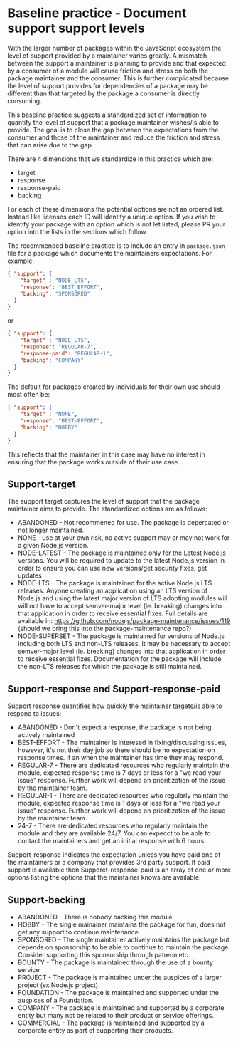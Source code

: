 # Baseline practice - Document support support levels

With the larger number of packages within the JavaScript ecosystem the level of
support provided by a maintainer varies greatly.  A mismatch between the
support a maintainer is planning to provide and that expected by a consumer of
a module will cause friction and stress on both the package maintainer and
the consumer. This is further complicated because the level of support
provides for dependencies of a package may be different than that
targeted by the package a consumer is directly consuming.

This baseline practice suggests a standardized set of information to
quantify the level of support that a package maintainer wishes/is able to
provide. The goal is to close the gap between the expectations from the
consumer and those of the maintainer and reduce the friction and stress
that can arise due to the gap.

There are 4 dimensions that we standardize in this practice which are:  

* target
* response
* response-paid
* backing

For each of these dimensions the potential options are not an ordered list.
Instead like licenses each ID will identify a unique option. If you wish to
identify your package with an option which is not let listed, please PR your
option into the lists in the sections which follow.

The recommended baseline practice is to include an entry in `package.json`
file for a package which documents the maintainers expectations. For example:

```json
{ "support": {
    "target" : "NODE_LTS",
    "response": "BEST_EFFORT",
    "backing": "SPONSORED"
  }
}
```

or

```json
{ "support": {
    "target" : "NODE_LTS",
    "response": "REGULAR-7",
    "response-paid": "REGULAR-1",
    "backing": "COMPANY"
  }
}
```

The default for packages created by individuals for their own use should most often be:

```json
{ "support": {
    "target" : "NONE",
    "response": "BEST-EFFORT",
    "backing": "HOBBY"
  }
}
```

This reflects that the maintainer in this case may have no interest in ensuring that the package works
outside of their use case.

## Support-target

The support target captures the level of support that the package maintainer
aims to provide.  The standardized options are as follows:

* ABANDONED - Not recommened for use. The package is depercated or not longer maintained.
* NONE - use at your own risk, no active support may or may not work for a given Node.js version.
* NODE-LATEST - The package is maintained only for the Latest Node.js versions. You will be required to update
  to the latest Node.js version in order to ensure you can use new versions/get security fixes, get updates
* NODE-LTS - The package is maintained for the active Node.js LTS releases. Anyone creating an application
  using an LTS version of Node.js and using the latest major version of LTS adopting modules will will not
  have to accept semver-major level (ie. breaking) changes into that application in order to receive essential fixes.
  Full details are available in: https://github.com/nodejs/package-maintenance/issues/119
  (should we bring this into the package-maintenance repo?)
* NODE-SUPERSET - The package is maintained for versions of Node.js including both LTS and non-LTS releases. It
  may be necessary to accept semver-major level (ie. breaking) changes into that application in order to receive essential fixes.
  Documentation for the package will include the non-LTS releases for which the package is still maintained. 
  
## Support-response and Support-response-paid

Support response quantifies how quickly the maintainer targets/is able to respond to issues:

* ABANDONED - Don't expect a response, the package is not being actively maintained
* BEST-EFFORT - The maintainer is interesed in fixing/discussing issues, however, it's not their day job so there should be 
  no expectation on response times. If an when the maintainer has time they may respond.
* REGULAR-7 - There are dedicated resources who regularly maintain the module, expected response time is 7 days or less for
  a "we read your issue" response. Further work will depend on prioritization of the issue by the maintainer team.
* REGULAR-1 - There are dedicated resources who regularly maintain the module, expected response time is 1 days or less for
  a "we read your issue" response. Further work will depend on prioritization of the issue by the maintainer team.
* 24-7 - There are dedicated resources who regularly maintain the module and they are available 24/7. You can expecct to 
  be able to contact the maintainers and get an initial response with 6 hours.
   
 Support-response indicates the expectation unless you have paid one of the maintainers or a company that provides
 3rd party support. If paid support is available then Supporet-response-paid is an array of one or more options listing the
 options that the maintainer knows are available.
 
 ## Support-backing
 
 * ABANDONED - There is nobody backing this module
 * HOBBY - The single mainainer maintains the package for fun, does not get any support to continue maintenance.
 * SPONSORED - The single maintainer actively maintains the package but depends on sponsorship to be able to continue to
   maintain the package. Consider supporting this sponsorship through patreon etc.
 * BOUNTY - The package is maintained through the use of a bounty service
 * PROJECT - The package is maintained under the auspices of a larger project (ex Node.js project).
 * FOUNDATION - The package is maintained and supported under the auspices of a Foundation.
 * COMPANY - The package is maintained and supported by a corporate entity but many not be related
   to their product or service offerings.
 * COMMERCIAL - The package is maintained and supported by a corporate entity as part of supporting their products.
